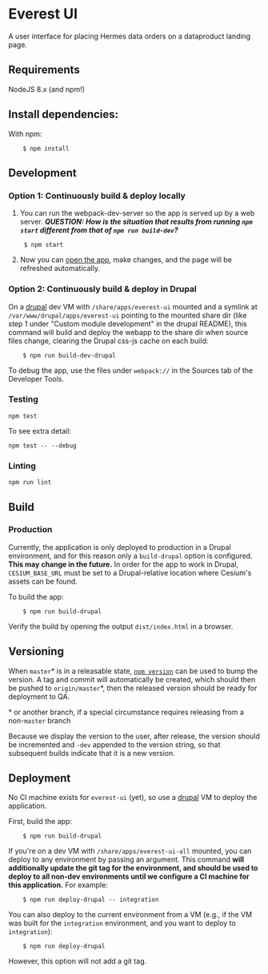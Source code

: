 # Everest UI

A user interface for placing Hermes data orders on a dataproduct landing page.

## Requirements

NodeJS 8.x (and npm!)

## Install dependencies:
With npm:

        $ npm install

## Development

### Option 1: Continuously build & deploy locally

1. You can run the webpack-dev-server so the app is served up
   by a web server.
   _**QUESTION: How is the situation that results from running `npm start` different from that of `npm run build-dev`?**_

        $ npm start


2. Now you can [open the app](http://localhost:8080/), make changes, and the
   page will be refreshed automatically.

### Option 2: Continuously build & deploy in Drupal

On a [drupal](https://bitbucket.org/nsidc/drupal/src/landing-page-module/) dev
VM with `/share/apps/everest-ui` mounted and a symlink at
`/var/www/drupal/apps/everest-ui` pointing to the mounted share dir (like step 1
under "Custom module development" in the drupal README), this command will build
and deploy the webapp to the share dir when source files change, clearing the
Drupal css-js cache on each build:

        $ npm run build-dev-drupal

To debug the app, use the files under `webpack://` in the Sources tab of the
Developer Tools.

### Testing

    npm test

To see extra detail:

    npm test -- --debug

### Linting

    npm run lint

## Build

### Production

Currently, the application is only deployed to production in a Drupal
environment, and for this reason only a `build-drupal` option is configured.
**This may change in the future.** In order for the app to work in Drupal,
`CESIUM_BASE_URL` must be set to a Drupal-relative location where Cesium's
assets can be found.

To build the app:

        $ npm run build-drupal

Verify the build by opening the output `dist/index.html` in a browser.

## Versioning

When `master`\* is in a releasable state, [`npm
version`](https://docs.npmjs.com/cli/version) can be used to bump the version. A
tag and commit will automatically be created, which should then be pushed to
`origin/master`\*, then the released version should be ready for deployment to
QA.

\* or another branch, if a special circumstance requires releasing from a
non-`master` branch

Because we display the version to the user, after release, the version should be
incremented and `-dev` appended to the version string, so that subsequent builds
indicate that it is a new version.

## Deployment

No CI machine exists for `everest-ui` (yet), so use a
[drupal](https://bitbucket.org/nsidc/drupal/src/landing-page-module/) VM to
deploy the application.

First, build the app:

        $ npm run build-drupal

If you're on a dev VM with `/share/apps/everest-ui-all` mounted, you can
deploy to any environment by passing an argument. This command **will additionally
update the git tag for the environment, and should be used to deploy to all
non-dev environments until we configure a CI machine for this application.**
For example:

        $ npm run deploy-drupal -- integration

You can also deploy to the current environment from a VM (e.g., if the VM was
built for the `integration` environment, and you want to deploy to `integration`):

        $ npm run deploy-drupal

However, this option will not add a git tag.
